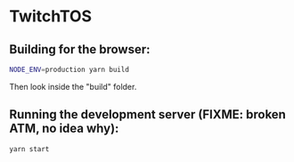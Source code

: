 # TwitchTOS

## Building for the browser:

```sh
NODE_ENV=production yarn build
```

Then look inside the "build" folder.

## Running the development server (FIXME: broken ATM, no idea why):

```sh
yarn start
```
